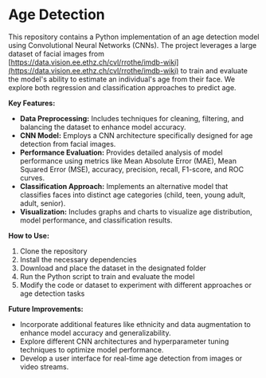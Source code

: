 # Age Detection

This repository contains a Python implementation of an age detection model using Convolutional Neural Networks (CNNs). The project leverages a large dataset of facial images from [https://data.vision.ee.ethz.ch/cvl/rrothe/imdb-wiki](https://data.vision.ee.ethz.ch/cvl/rrothe/imdb-wiki) to train and evaluate the model's ability to estimate an individual's age from their face. We explore both regression and classification approaches to predict age.

**Key Features:**

- **Data Preprocessing:** Includes techniques for cleaning, filtering, and balancing the dataset to enhance model accuracy.
- **CNN Model:** Employs a CNN architecture specifically designed for age detection from facial images.
- **Performance Evaluation:** Provides detailed analysis of model performance using metrics like Mean Absolute Error (MAE), Mean Squared Error (MSE), accuracy, precision, recall, F1-score, and ROC curves.
- **Classification Approach:**  Implements an alternative model that classifies faces into distinct age categories (child, teen, young adult, adult, senior).
- **Visualization:** Includes graphs and charts to visualize age distribution, model performance, and classification results.

**How to Use:**

1. Clone the repository
2. Install the necessary dependencies
3. Download and place the dataset in the designated folder
4. Run the Python script to train and evaluate the model
5. Modify the code or dataset to experiment with different approaches or age detection tasks

**Future Improvements:**

- Incorporate additional features like ethnicity and data augmentation to enhance model accuracy and generalizability.
- Explore different CNN architectures and hyperparameter tuning techniques to optimize model performance.
- Develop a user interface for real-time age detection from images or video streams.
